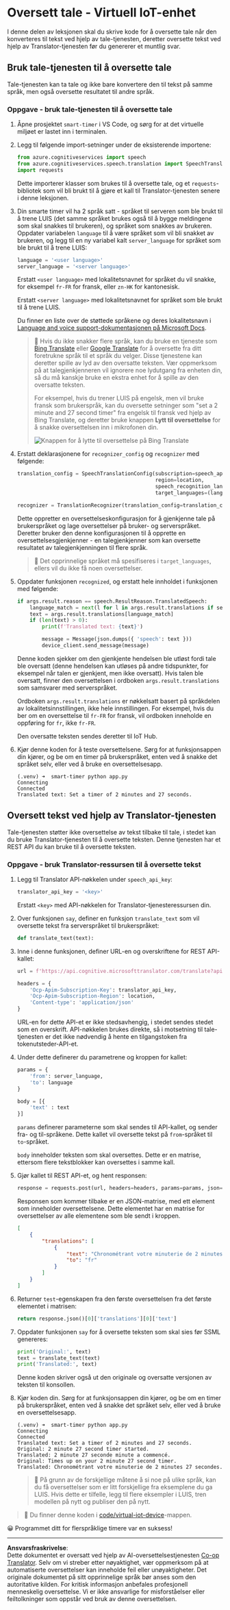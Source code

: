 <!--
CO_OP_TRANSLATOR_METADATA:
{
  "original_hash": "d620a470d9dd8614d99824832978360a",
  "translation_date": "2025-08-27T21:17:19+00:00",
  "source_file": "6-consumer/lessons/4-multiple-language-support/virtual-device-translate-speech.md",
  "language_code": "no"
}
-->
# Oversett tale - Virtuell IoT-enhet

I denne delen av leksjonen skal du skrive kode for å oversette tale når den konverteres til tekst ved hjelp av tale-tjenesten, deretter oversette tekst ved hjelp av Translator-tjenesten før du genererer et muntlig svar.

## Bruk tale-tjenesten til å oversette tale

Tale-tjenesten kan ta tale og ikke bare konvertere den til tekst på samme språk, men også oversette resultatet til andre språk.

### Oppgave - bruk tale-tjenesten til å oversette tale

1. Åpne prosjektet `smart-timer` i VS Code, og sørg for at det virtuelle miljøet er lastet inn i terminalen.

1. Legg til følgende import-setninger under de eksisterende importene:

    ```python
    from azure.cognitiveservices import speech
    from azure.cognitiveservices.speech.translation import SpeechTranslationConfig, TranslationRecognizer
    import requests
    ```

    Dette importerer klasser som brukes til å oversette tale, og et `requests`-bibliotek som vil bli brukt til å gjøre et kall til Translator-tjenesten senere i denne leksjonen.

1. Din smarte timer vil ha 2 språk satt - språket til serveren som ble brukt til å trene LUIS (det samme språket brukes også til å bygge meldingene som skal snakkes til brukeren), og språket som snakkes av brukeren. Oppdater variabelen `language` til å være språket som vil bli snakket av brukeren, og legg til en ny variabel kalt `server_language` for språket som ble brukt til å trene LUIS:

    ```python
    language = '<user language>'
    server_language = '<server language>'
    ```

    Erstatt `<user language>` med lokalitetsnavnet for språket du vil snakke, for eksempel `fr-FR` for fransk, eller `zn-HK` for kantonesisk.

    Erstatt `<server language>` med lokalitetsnavnet for språket som ble brukt til å trene LUIS.

    Du finner en liste over de støttede språkene og deres lokalitetsnavn i [Language and voice support-dokumentasjonen på Microsoft Docs](https://docs.microsoft.com/azure/cognitive-services/speech-service/language-support?WT.mc_id=academic-17441-jabenn#speech-to-text).

    > 💁 Hvis du ikke snakker flere språk, kan du bruke en tjeneste som [Bing Translate](https://www.bing.com/translator) eller [Google Translate](https://translate.google.com) for å oversette fra ditt foretrukne språk til et språk du velger. Disse tjenestene kan deretter spille av lyd av den oversatte teksten. Vær oppmerksom på at talegjenkjenneren vil ignorere noe lydutgang fra enheten din, så du må kanskje bruke en ekstra enhet for å spille av den oversatte teksten.
    >
    > For eksempel, hvis du trener LUIS på engelsk, men vil bruke fransk som brukerspråk, kan du oversette setninger som "set a 2 minute and 27 second timer" fra engelsk til fransk ved hjelp av Bing Translate, og deretter bruke knappen **Lytt til oversettelse** for å snakke oversettelsen inn i mikrofonen din.
    >
    > ![Knappen for å lytte til oversettelse på Bing Translate](../../../../../translated_images/bing-translate.348aa796d6efe2a92f41ea74a5cf42bb4c63d6faaa08e7f46924e072a35daa48.no.png)

1. Erstatt deklarasjonene for `recognizer_config` og `recognizer` med følgende:

    ```python
    translation_config = SpeechTranslationConfig(subscription=speech_api_key,
                                                 region=location,
                                                 speech_recognition_language=language,
                                                 target_languages=(language, server_language))
    
    recognizer = TranslationRecognizer(translation_config=translation_config)
    ```

    Dette oppretter en oversettelseskonfigurasjon for å gjenkjenne tale på brukerspråket og lage oversettelser på bruker- og serverspråket. Deretter bruker den denne konfigurasjonen til å opprette en oversettelsesgjenkjenner - en talegjenkjenner som kan oversette resultatet av talegjenkjenningen til flere språk.

    > 💁 Det opprinnelige språket må spesifiseres i `target_languages`, ellers vil du ikke få noen oversettelser.

1. Oppdater funksjonen `recognized`, og erstatt hele innholdet i funksjonen med følgende:

    ```python
    if args.result.reason == speech.ResultReason.TranslatedSpeech:
        language_match = next(l for l in args.result.translations if server_language.lower().startswith(l.lower()))
        text = args.result.translations[language_match]
        if (len(text) > 0):
            print(f'Translated text: {text}')
    
            message = Message(json.dumps({ 'speech': text }))
            device_client.send_message(message)
    ```

    Denne koden sjekker om den gjenkjente hendelsen ble utløst fordi tale ble oversatt (denne hendelsen kan utløses på andre tidspunkter, for eksempel når talen er gjenkjent, men ikke oversatt). Hvis talen ble oversatt, finner den oversettelsen i ordboken `args.result.translations` som samsvarer med serverspråket.

    Ordboken `args.result.translations` er nøkkelsatt basert på språkdelen av lokalitetsinnstillingen, ikke hele innstillingen. For eksempel, hvis du ber om en oversettelse til `fr-FR` for fransk, vil ordboken inneholde en oppføring for `fr`, ikke `fr-FR`.

    Den oversatte teksten sendes deretter til IoT Hub.

1. Kjør denne koden for å teste oversettelsene. Sørg for at funksjonsappen din kjører, og be om en timer på brukerspråket, enten ved å snakke det språket selv, eller ved å bruke en oversettelsesapp.

    ```output
    (.venv) ➜  smart-timer python app.py
    Connecting
    Connected
    Translated text: Set a timer of 2 minutes and 27 seconds.
    ```

## Oversett tekst ved hjelp av Translator-tjenesten

Tale-tjenesten støtter ikke oversettelse av tekst tilbake til tale, i stedet kan du bruke Translator-tjenesten til å oversette teksten. Denne tjenesten har et REST API du kan bruke til å oversette teksten.

### Oppgave - bruk Translator-ressursen til å oversette tekst

1. Legg til Translator API-nøkkelen under `speech_api_key`:

    ```python
    translator_api_key = '<key>'
    ```

    Erstatt `<key>` med API-nøkkelen for Translator-tjenesteressursen din.

1. Over funksjonen `say`, definer en funksjon `translate_text` som vil oversette tekst fra serverspråket til brukerspråket:

    ```python
    def translate_text(text):
    ```

1. Inne i denne funksjonen, definer URL-en og overskriftene for REST API-kallet:

    ```python
    url = f'https://api.cognitive.microsofttranslator.com/translate?api-version=3.0'

    headers = {
        'Ocp-Apim-Subscription-Key': translator_api_key,
        'Ocp-Apim-Subscription-Region': location,
        'Content-type': 'application/json'
    }
    ```

    URL-en for dette API-et er ikke stedsavhengig, i stedet sendes stedet som en overskrift. API-nøkkelen brukes direkte, så i motsetning til tale-tjenesten er det ikke nødvendig å hente en tilgangstoken fra tokenutsteder-API-et.

1. Under dette definerer du parametrene og kroppen for kallet:

    ```python
    params = {
        'from': server_language,
        'to': language
    }

    body = [{
        'text' : text
    }]
    ```

    `params` definerer parameterne som skal sendes til API-kallet, og sender fra- og til-språkene. Dette kallet vil oversette tekst på `from`-språket til `to`-språket.

    `body` inneholder teksten som skal oversettes. Dette er en matrise, ettersom flere tekstblokker kan oversettes i samme kall.

1. Gjør kallet til REST API-et, og hent responsen:

    ```python
    response = requests.post(url, headers=headers, params=params, json=body)
    ```

    Responsen som kommer tilbake er en JSON-matrise, med ett element som inneholder oversettelsene. Dette elementet har en matrise for oversettelser av alle elementene som ble sendt i kroppen.

    ```json
    [
        {
            "translations": [
                {
                    "text": "Chronométrant votre minuterie de 2 minutes 27 secondes.",
                    "to": "fr"
                }
            ]
        }
    ]
    ```

1. Returner `test`-egenskapen fra den første oversettelsen fra det første elementet i matrisen:

    ```python
    return response.json()[0]['translations'][0]['text']
    ```

1. Oppdater funksjonen `say` for å oversette teksten som skal sies før SSML genereres:

    ```python
    print('Original:', text)
    text = translate_text(text)
    print('Translated:', text)
    ```

    Denne koden skriver også ut den originale og oversatte versjonen av teksten til konsollen.

1. Kjør koden din. Sørg for at funksjonsappen din kjører, og be om en timer på brukerspråket, enten ved å snakke det språket selv, eller ved å bruke en oversettelsesapp.

    ```output
    (.venv) ➜  smart-timer python app.py
    Connecting
    Connected
    Translated text: Set a timer of 2 minutes and 27 seconds.
    Original: 2 minute 27 second timer started.
    Translated: 2 minute 27 seconde minute a commencé.
    Original: Times up on your 2 minute 27 second timer.
    Translated: Chronométrant votre minuterie de 2 minutes 27 secondes.
    ```

    > 💁 På grunn av de forskjellige måtene å si noe på ulike språk, kan du få oversettelser som er litt forskjellige fra eksemplene du ga LUIS. Hvis dette er tilfelle, legg til flere eksempler i LUIS, tren modellen på nytt og publiser den på nytt.

> 💁 Du finner denne koden i [code/virtual-iot-device](../../../../../6-consumer/lessons/4-multiple-language-support/code/virtual-iot-device)-mappen.

😀 Programmet ditt for flerspråklige timere var en suksess!

---

**Ansvarsfraskrivelse**:  
Dette dokumentet er oversatt ved hjelp av AI-oversettelsestjenesten [Co-op Translator](https://github.com/Azure/co-op-translator). Selv om vi streber etter nøyaktighet, vær oppmerksom på at automatiserte oversettelser kan inneholde feil eller unøyaktigheter. Det originale dokumentet på sitt opprinnelige språk bør anses som den autoritative kilden. For kritisk informasjon anbefales profesjonell menneskelig oversettelse. Vi er ikke ansvarlige for misforståelser eller feiltolkninger som oppstår ved bruk av denne oversettelsen.